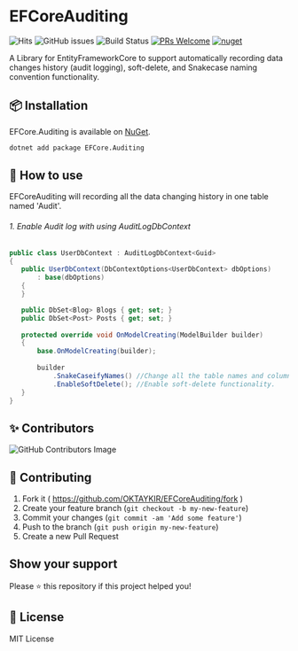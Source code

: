 # EFCoreAuditing
![Hits](https://hitcounter.pythonanywhere.com/count/tag.svg?url=https://github.com/OKTAYKIR/EFCoreAuditing)
![GitHub issues](https://img.shields.io/github/issues/OKTAYKIR/EFCoreAuditing)
![Build Status](https://github.com/OKTAYKIR/EFCoreAuditing/workflows/CI/badge.svg)
[![PRs Welcome](https://img.shields.io/badge/PRs-welcome-brightgreen.svg)](#contributing)
[![nuget](https://img.shields.io/nuget/v/EFCore.Auditing)](https://www.nuget.org/packages/EFCore.Auditing/)

A Library for EntityFrameworkCore to support automatically recording data changes history (audit logging), soft-delete, and Snakecase naming convention functionality.

## :package: Installation
EFCore.Auditing is available on [NuGet](https://www.nuget.org/packages/EFCore.Auditing/). 

```sh
dotnet add package EFCore.Auditing
```

## 🚀 How to use
EFCoreAuditing will recording all the data changing history in one table named 'Audit'.

###### 1. Enable Audit log with using AuditLogDbContext
 ```c#
public class UserDbContext : AuditLogDbContext<Guid>
{
    public UserDbContext(DbContextOptions<UserDbContext> dbOptions) 
        : base(dbOptions)
    {
    }

    public DbSet<Blog> Blogs { get; set; }
    public DbSet<Post> Posts { get; set; }
    
    protected override void OnModelCreating(ModelBuilder builder)
    {
        base.OnModelCreating(builder);
        
        builder
            .SnakeCaseifyNames() //Change all the table names and column names to snake_case.
            .EnableSoftDelete(); //Enable soft-delete functionality.
    }
}
```

## ✨ Contributors
![GitHub Contributors Image](https://contrib.rocks/image?repo=OKTAYKIR/EFCoreAuditing)

## 🤝 Contributing
1. Fork it ( https://github.com/OKTAYKIR/EFCoreAuditing/fork )
2. Create your feature branch (`git checkout -b my-new-feature`)
3. Commit your changes (`git commit -am 'Add some feature'`)
4. Push to the branch (`git push origin my-new-feature`)
5. Create a new Pull Request  

## Show your support
Please ⭐️ this repository if this project helped you!

## 📝 License
MIT License
